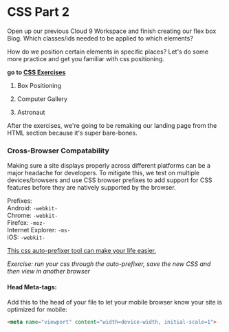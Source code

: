 # CSS Part 2

Open up our previous Cloud 9 Workspace and finish creating our flex box Blog. Which classes/ids needed to be applied to which elements?

How do we position certain elements in specific places? Let's do some more practice and get you familiar with css positioning.

**go to [CSS Exercises](css_exercises)**

1) Box Positioning

2) Computer Gallery

3) Astronaut

After the exercises, we're going to be remaking our landing page from the HTML section because it's super bare-bones.

### Cross-Browser Compatability
Making sure a site displays properly across different platforms can be a major headache for developers. To mitigate this, we test on multiple devices/browsers and use CSS browser prefixes to add support for CSS features before they are natively supported by the browser.

Prefixes:  
Android: `-webkit-`  
Chrome: `-webkit-`  
Firefox: `-moz-`  
Internet Explorer: `-ms-`  
iOS: `-webkit-`

[This css auto-prefixer tool can make your life easier.](http://pleeease.io/play/)

*Exercise: run your css through the auto-prefixer, save the new CSS and then view in another browser*

#### Head Meta-tags:

Add this to the head of your file to let your mobile browser know your site is optimized for mobile:

```html
<meta name="viewport" content="width=device-width, initial-scale=1">
```
